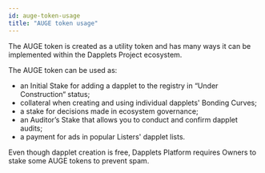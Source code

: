 ```yaml
---
id: auge-token-usage
title: "AUGE token usage"
---
```


The AUGE token is created as a utility token and has many ways it can be implemented within the Dapplets Project ecosystem. 

The AUGE token can be used as:

* an Initial Stake for adding a dapplet to the registry in “Under Construction“ status;
* collateral when creating and using individual dapplets' Bonding Curves;
* a stake for decisions made in ecosystem governance;
* an Auditor’s Stake that allows you to conduct and confirm dapplet audits;
* a payment for ads in popular Listers' dapplet lists.

Even though dapplet creation is free, Dapplets Platform requires Owners to stake some AUGE tokens to prevent spam.
